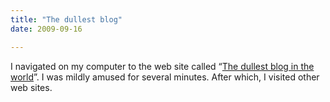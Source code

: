 ```yaml
---
title: "The dullest blog"
date: 2009-09-16

---
```


I navigated on my computer to the web site called “[The dullest blog in the world](http://www.dullestblog.com/)”. I was mildly amused for several minutes. After which, I visited other web sites.
